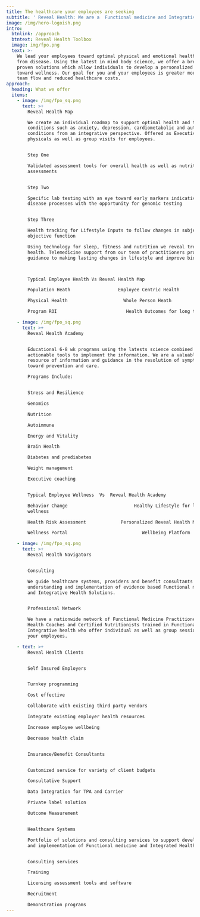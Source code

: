 ```yaml
---
title: The healthcare your employees are seeking
subtitle: ' Reveal Health: We are a  Functional medicine and Integrative Health Organization that provides evidence based holistic care solutions to employers, healthcare systems and benefit consultants'
image: /img/hero-logoish.png
intro:
  btnlink: /approach
  btntext: Reveal Health Toolbox
  image: img/fpo.png
  text: >-
    We lead your employees toward optimal physical and emotional health and away
    from disease. Using the latest in mind body science, we offer a breadth of
    proven solutions which allow individuals to develop a personalized map
    toward wellness. Our goal for you and your employees is greater morale, more
    team flow and reduced healthcare costs.
approach:
  heading: What we offer
  items:
    - image: /img/fpo_sq.png
      text: >+
        Reveal Health Map

        We create an individual roadmap to support optimal health and treat
        conditions such as anxiety, depression, cardiometabolic and autoimmune
        conditions from an integrative perspective. Offered as Executive
        physicals as well as group visits for employees.


        Step One

        Validated assessment tools for overall health as well as nutritional
        assessments


        Step Two

        Specific lab testing with an eye toward early markers indicative of
        disease processes with the opportunity for genomic testing


        Step Three

        Health tracking for Lifestyle Inputs to follow changes in subjective and
        objective function

        Using technology for sleep, fitness and nutrition we reveal trends in
        health. Telemedicine support from our team of practitioners provide the
        guidance to making lasting changes in lifestyle and improve biomarkers.



        Typical Employee Health Vs Reveal Health Map

        Population Heath                  Employee Centric Health

        Physical Health                     Whole Person Heath

        Program ROI                          Health Outcomes for long term

    - image: /img/fpo_sq.png
      text: >+
        Reveal Health Academy


        Educational 6-8 wk programs using the latests science combined with
        actionable tools to implement the information. We are a valuable
        resource of information and guidance in the resolution of symptoms
        toward prevention and care.

        Programs Include:


        Stress and Resilience

        Genomics

        Nutrition

        Autoimmune

        Energy and Vitality

        Brain Health

        Diabetes and prediabetes

        Weight management

        Executive coaching


        Typical Employee Wellness  Vs  Reveal Health Academy

        Behavior Change                         Healthy Lifestyle for long term
        wellness

        Health Risk Assessment             Personalized Reveal Health Map

        Wellness Portal                            Wellbeing Platform

    - image: /img/fpo_sq.png
      text: >+
        Reveal Health Navigators


        Consulting

        We guide healthcare systems, providers and benefit consultants in the
        understanding and implementation of evidence based Functional medicine
        and Integrative Health Solutions.


        Professional Network

        We have a nationwide network of Functional Medicine Practitioners,
        Health Coaches and Certified Nutritionists trained in Functional and
        Integrative health who offer individual as well as group sessions for
        your employees.

    - text: >+
        Reveal Health Clients


        Self Insured Employers


        Turnkey programming

        Cost effective

        Collaborate with existing third party vendors

        Integrate existing employer health resources

        Increase employee wellbeing

        Decrease health claim


        Insurance/Benefit Consultants


        Customized service for variety of client budgets

        Consultative Support

        Data Integration for TPA and Carrier

        Private label solution

        Outcome Measurement


        Healthcare Systems

        Portfolio of solutions and consulting services to support development
        and implementation of Functional medicine and Integrated Health


        Consulting services

        Training

        Licensing assessment tools and software

        Recruitment

        Demonstration programs
---
```


